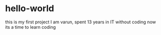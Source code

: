 # hello-world
this is my first project
I am varun, spent 13 years in IT without coding now its a time to learn coding
